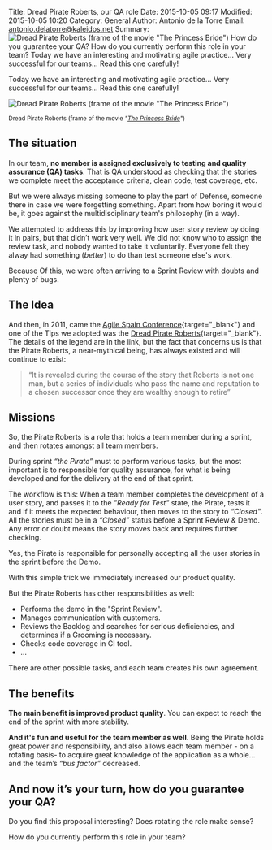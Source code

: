 Title: Dread Pirate Roberts, our QA role
Date: 2015-10-05 09:17
Modified: 2015-10-05 10:20
Category: General
Author: Antonio de la Torre
Email: antonio.delatorre@kaleidos.net
Summary:![Dread Pirate Roberts (frame of the movie "The Princess Bride")]({filename}/images/2015-10-05_dread_pirate_roberts_our_QA_role/dread-pirate-roberts.png) How do you guarantee your QA? How do you currently perform this role in your team? Today we have an interesting and motivating agile practice… Very successful for our teams... Read this one carefully!

Today we have an interesting and motivating agile practice… Very successful for our teams... Read this one carefully!

![Dread Pirate Roberts (frame of the movie "The Princess Bride")]({filename}/images/2015-10-05_dread_pirate_roberts_our_QA_role/dread-pirate-roberts.png)

<small>Dread Pirate Roberts (frame of the movie *"[The Princess Bride](http://princessbrideforever.com/ "'The Princess Bride' Site")"*)</small>


## The situation

In our team, **no member is assigned exclusively to testing and quality assurance (QA) tasks**. That is QA understood as checking that the stories we complete meet the acceptance criteria, clean code, test coverage, etc.

But we were always missing someone to play the part of Defense,  someone there in case we were forgetting something. Apart from how boring it would be, it goes against the multidisciplinary team's philosophy (in a way).

We attempted to address this by improving how user story review by doing it in pairs, but that didn’t work very well. We did not know who to assign the review task, and nobody wanted to take it voluntarily. Everyone felt they alway had something (*better*) to do than test someone else's work.

Because Of this, we were often arriving to a Sprint Review with doubts and plenty of bugs.


## The Idea

And then, in 2011, came the [Agile Spain Conference](http://conferencia2011.agile-spain.org/ "Agile Spain Conference 2011 web page"){target="_blank"} and one of the Tips we adopted was the [Dread Pirate Roberts](http://en.wikipedia.org/wiki/Dread_Pirate_Roberts "See 'Dread Pirate Roberts' in the Wikipedia"){target="_blank"}. The details of the legend are in the link, but the fact that concerns us is that the Pirate Roberts, a near-mythical being, has always existed and will continue to exist:

> “It is revealed during the course of the story that Roberts is not one man, but a series of individuals who pass the name and reputation to a chosen successor once they are wealthy enough to retire”


## Missions

So, the Pirate Roberts is a role that holds a team member during a sprint, and then rotates amongst all team members.

During sprint *“the Pirate”* must to perform various tasks, but the most important is to responsible for quality assurance, for what is being developed and for the delivery at the end of that sprint.

The workflow is this: When a team member completes the development of a user story, and passes it to the *"Ready for Test"* state, the Pirate, tests it and if it meets the expected behaviour, then moves to the story to *“Closed"*. All the stories must be in a *“Closed”* status before a Sprint Review & Demo. Any error or doubt means the story moves back and requires further checking.

Yes, the Pirate is responsible for personally accepting all the user stories in the sprint before the Demo.

With this simple trick we immediately increased our product quality.

But the Pirate Roberts has other responsibilities as well:

- Performs the demo in the "Sprint Review".
- Manages communication with customers.
- Reviews the Backlog and searches for serious deficiencies, and determines if a Grooming is necessary.
- Checks code coverage in CI tool.
- ...

There are other possible tasks, and each team creates his own agreement.


## The benefits

**The main benefit is improved product quality**. You can expect to reach the end of the sprint with more stability.

**And it's fun and useful for the team member as well**. Being the Pirate holds great power and responsibility, and also allows each team member - on a rotating basis-  to acquire great knowledge of the application as a whole… and the team’s *“bus factor”* decreased.


## And now it’s your turn, how do you guarantee your QA?

Do you find this proposal interesting? Does rotating the role make sense?

How do you currently perform this role in your team?
